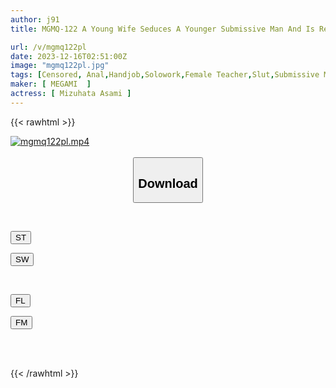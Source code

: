 ```yaml
---
author: j91
title: MGMQ-122 A Young Wife Seduces A Younger Submissive Man And Is Reverse Trained By Her Perverted Husband, A Slut Who Loves Anal Torture, Asami Mizubata

url: /v/mgmq122pl
date: 2023-12-16T02:51:00Z
image: "mgmq122pl.jpg"
tags: [Censored, Anal,Handjob,Solowork,Female Teacher,Slut,Submissive Men	]
maker: [ MEGAMI  ]
actress: [ Mizuhata Asami ]
---
```



{{< rawhtml >}}

<div class="video" data-videoid="6103YzAbbdi9A8e">
    <a href="javascript:;">
        <img src="/v/mgmq122pl/mgmq122pl.jpg" width="WIDTH" height="HEIGHT" alt="mgmq122pl.mp4" loading="lazy">
    </a>
</div>

<script type="text/javascript" src="https://j91.asia/asset/on-demand-st.js"></script>

<br>
  <link rel="stylesheet" href="https://j91.asia/asset/bs5.css">
  
  <center>
  <button class="btn btn-primary" type="button" data-bs-toggle="collapse" data-bs-target=".multi-collapse" aria-expanded="false" aria-controls="multiCollapseExample1 multiCollapseExample2"><h2>Download</h2></button></center>
</p>
<div class="row">
  <div class="col">
    <div class="collapse multi-collapse" id="multiCollapseExample1">
      <div class="card card-body">
	      	      <br>
<div class="buttons">  
<p><a href="https://streamtape.to/v/6103YzAbbdi9A8e" target="_blank"><button class="btn-hover color-3"><i class="fa fa-download"></i> ST</button></a></p>
<p><a href="https://flaswish.com/zo1elmq98qgz" target="_blank"><button class="btn-hover color-2"><i class="fa fa-download"></i> SW</button></a></p></div>
    </div>
  </div>
</div>
  <div class="col">
    <div class="collapse multi-collapse" id="multiCollapseExample2">
      <div class="card card-body">
	      <br>
<div class="buttons">
<p><a href="javascript:;" target="_blank"><button class="btn-hover color-9"><i class="fa fa-download"></i> FL</button></a></p>
<p><a href="javascript:;" target="_blank"><button class="btn-hover color-8"><i class="fa fa-download"></i> FM</button></a></p></div>
<br><br>
      </div>
    </div>
  </div>
</div>

{{< /rawhtml >}}